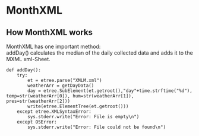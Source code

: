 # MonthXML
## How MonthXML works
MonthXML has one important method:  
addDay() calculates the median of the daily collected data and adds it to the MXML xml-Sheet.
```
def addDay():
	try:
		et = etree.parse("XMLM.xml")
		weatherArr = getDayData()
		day = etree.SubElement(et.getroot(),"day"+time.strftime("%d"), temp=str(weatherArr[0]), hum=str(weatherArr[1]), pres=str(weatherArr[2]))
		write(etree.ElementTree(et.getroot())) 
	except etree.XMLSyntaxError:
		sys.stderr.write("Error: File is empty\n")
	except OSError:
		sys.stderr.write("Error: File could not be found\n")
```
